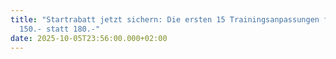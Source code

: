 ```yaml
---
title: "Startrabatt jetzt sichern: Die ersten 15 Trainingsanpassungen für nur
  150.- statt 180.-"
date: 2025-10-05T23:56:00.000+02:00
---
```

